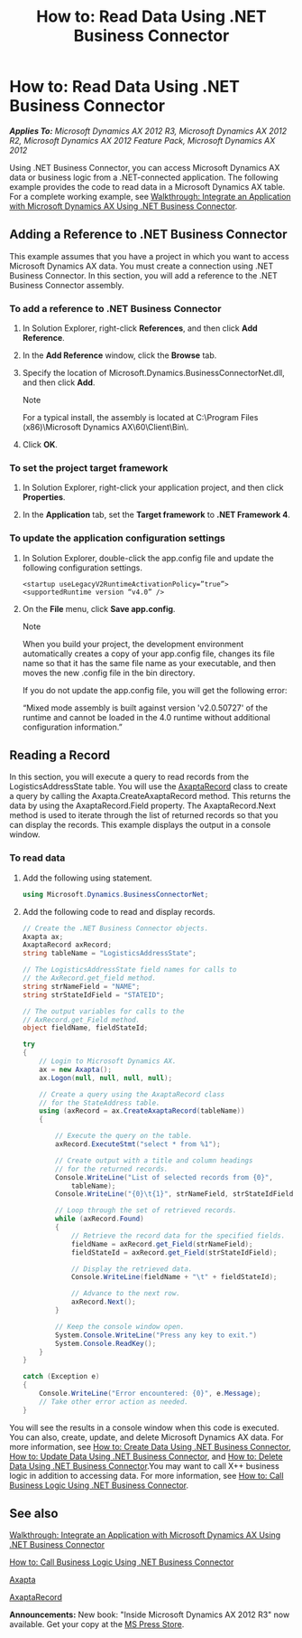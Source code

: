﻿---
title: 'How to: Read Data Using .NET Business Connector'
TOCTitle: 'How to: Read Data Using .NET Business Connector'
ms:assetid: fb2a4c7f-5347-4924-9994-c64257d80b17
ms:mtpsurl: https://msdn.microsoft.com/en-us/library/Cc197126(v=AX.60)
ms:contentKeyID: 35254195
ms.date: 05/18/2015
mtps_version: v=AX.60
dev_langs:
- csharp
---

# How to: Read Data Using .NET Business Connector 


_**Applies To:** Microsoft Dynamics AX 2012 R3, Microsoft Dynamics AX 2012 R2, Microsoft Dynamics AX 2012 Feature Pack, Microsoft Dynamics AX 2012_

Using .NET Business Connector, you can access Microsoft Dynamics AX data or business logic from a .NET-connected application. The following example provides the code to read data in a Microsoft Dynamics AX table. For a complete working example, see [Walkthrough: Integrate an Application with Microsoft Dynamics AX Using .NET Business Connector](walkthrough-integrate-an-application-with-microsoft-dynamics-ax-using-net-business-connector.md).

## Adding a Reference to .NET Business Connector

This example assumes that you have a project in which you want to access Microsoft Dynamics AX data. You must create a connection using .NET Business Connector. In this section, you will add a reference to the .NET Business Connector assembly.

### To add a reference to .NET Business Connector

1.  In Solution Explorer, right-click **References**, and then click **Add Reference**.

2.  In the **Add Reference** window, click the **Browse** tab.

3.  Specify the location of Microsoft.Dynamics.BusinessConnectorNet.dll, and then click **Add**.
    

    > [!NOTE]
    > <P>For a typical install, the assembly is located at C:\Program Files (x86)\Microsoft Dynamics AX\60\Client\Bin\.</P>



4.  Click **OK**.

### To set the project target framework

1.  In Solution Explorer, right-click your application project, and then click **Properties**.

2.  In the **Application** tab, set the **Target framework** to **.NET Framework 4**.

### To update the application configuration settings

1.  In Solution Explorer, double-click the app.config file and update the following configuration settings.
    
        <startup useLegacyV2RuntimeActivationPolicy=”true”>
        <supportedRuntime version “v4.0” />

2.  On the **File** menu, click **Save app.config**.
    

    > [!NOTE]
    > <P>When you build your project, the development environment automatically creates a copy of your app.config file, changes its file name so that it has the same file name as your executable, and then moves the new .config file in the bin directory.</P>
    > <P>If you do not update the app.config file, you will get the following error:</P>
    > <P>“Mixed mode assembly is built against version 'v2.0.50727' of the runtime and cannot be loaded in the 4.0 runtime without additional configuration information.”</P>



## Reading a Record

In this section, you will execute a query to read records from the LogisticsAddressState table. You will use the [AxaptaRecord](https://msdn.microsoft.com/en-us/library/aa548861\(v=ax.60\)) class to create a query by calling the Axapta.CreateAxaptaRecord method. This returns the data by using the AxaptaRecord.Field property. The AxaptaRecord.Next method is used to iterate through the list of returned records so that you can display the records. This example displays the output in a console window.

### To read data

1.  Add the following using statement.
    
    ``` csharp
    using Microsoft.Dynamics.BusinessConnectorNet;
    ```

2.  Add the following code to read and display records.
    
    ``` csharp
    // Create the .NET Business Connector objects.
    Axapta ax;
    AxaptaRecord axRecord;
    string tableName = "LogisticsAddressState";
    
    // The LogisticsAddressState field names for calls to
    // the AxRecord.get_field method.
    string strNameField = "NAME";
    string strStateIdField = "STATEID";
    
    // The output variables for calls to the 
    // AxRecord.get_Field method.
    object fieldName, fieldStateId; 
    
    try
    {
        // Login to Microsoft Dynamics AX.
        ax = new Axapta();
        ax.Logon(null, null, null, null);
    
        // Create a query using the AxaptaRecord class
        // for the StateAddress table.
        using (axRecord = ax.CreateAxaptaRecord(tableName))
        {
    
            // Execute the query on the table.
            axRecord.ExecuteStmt("select * from %1");
    
            // Create output with a title and column headings
            // for the returned records.
            Console.WriteLine("List of selected records from {0}",
                tableName);
            Console.WriteLine("{0}\t{1}", strNameField, strStateIdField);
    
            // Loop through the set of retrieved records.
            while (axRecord.Found)
            {
                // Retrieve the record data for the specified fields.
                fieldName = axRecord.get_Field(strNameField);
                fieldStateId = axRecord.get_Field(strStateIdField);
    
                // Display the retrieved data.
                Console.WriteLine(fieldName + "\t" + fieldStateId);
    
                // Advance to the next row.
                axRecord.Next();
            }
    
            // Keep the console window open.
            System.Console.WriteLine("Press any key to exit.")
            System.Console.ReadKey();        
        }
    }
    
    catch (Exception e)
    {
        Console.WriteLine("Error encountered: {0}", e.Message);
        // Take other error action as needed.
    }
    ```

You will see the results in a console window when this code is executed. You can also, create, update, and delete Microsoft Dynamics AX data. For more information, see [How to: Create Data Using .NET Business Connector](how-to-create-data-using-net-business-connector.md), [How to: Update Data Using .NET Business Connector](how-to-update-data-using-net-business-connector.md), and [How to: Delete Data Using .NET Business Connector](how-to-delete-data-using-net-business-connector.md).You may want to call X++ business logic in addition to accessing data. For more information, see [How to: Call Business Logic Using .NET Business Connector](how-to-call-business-logic-using-net-business-connector.md).

## See also

[Walkthrough: Integrate an Application with Microsoft Dynamics AX Using .NET Business Connector](walkthrough-integrate-an-application-with-microsoft-dynamics-ax-using-net-business-connector.md)

[How to: Call Business Logic Using .NET Business Connector](how-to-call-business-logic-using-net-business-connector.md)

[Axapta](https://msdn.microsoft.com/en-us/library/aa548601\(v=ax.60\))

[AxaptaRecord](https://msdn.microsoft.com/en-us/library/aa548861\(v=ax.60\))

  
**Announcements:** New book: "Inside Microsoft Dynamics AX 2012 R3" now available. Get your copy at the [MS Press Store](https://www.microsoftpressstore.com/store/inside-microsoft-dynamics-ax-2012-r3-9780735685109).

